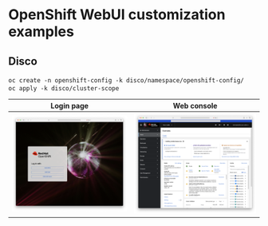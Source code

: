 # OpenShift WebUI customization examples

## Disco

```shell
oc create -n openshift-config -k disco/namespace/openshift-config/
oc apply -k disco/cluster-scope
```
|Login page|Web console|
|---|---|
|![Login page](disco-1.png)|![Console](disco-2.png)|

